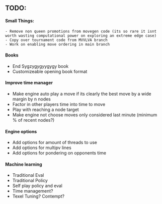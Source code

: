 ## TODO:

#### Small Things:
    - Remove non queen promotions from movegen code (its so rare it isnt worth wasting computational power on exploring an extreme edge case)
    - Copy over tournament code from MVVLVA branch
    - Work on enabling move ordering in main branch

#### Books
 - End Sygzygygyygygy book
 - Customizeable opening book format

#### Improve time manager
 - Make engine auto play a move if its clearly the best move by a wide margin by n nodes
 - Factor in other players time into time to move
 - Play with reaching a node target
 - Make engine not choose moves only considered last minute (minimum % of recent nodes?)

#### Engine options
 - Add options for amount of threads to use
 - Add options for multipv lines
 - Add options for pondering on opponents time

#### Machine learning
 - Traditional Eval
 - Traditional Policy
 - Self play policy and eval
 - Time management?
 - Texel Tuning? Contempt?